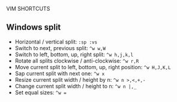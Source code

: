 VIM SHORTCUTS

Windows split
-------------

- Horizontal / vertical split: `:sp :vs`
- Switch to next, previous split: `^w w,W`
- Switch to left, bottom, up, right split: `^w h,j,k,l`     
- Rotate all splits clockwise / anti-clockwise: `^w r,R`
- Move current split to left, bottom, up, right position: `^w H,J,K,L`
- Sap current split with next one: `^w x`
- Resize current split width / height by n: `^w n >,<,+,-`
- Change current split width / height to n: `^w n |,_`
- Set equal sizes: `^w =`
